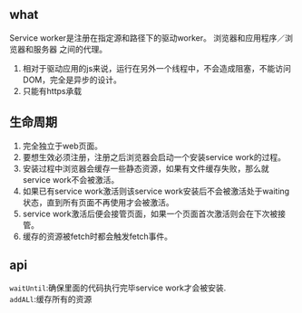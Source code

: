 ## what
Service worker是注册在指定源和路径下的驱动worker。
浏览器和应用程序／浏览器和服务器 之间的代理。
1. 相对于驱动应用的js来说，运行在另外一个线程中，不会造成阻塞，不能访问DOM，完全是异步的设计。
2. 只能有https承载
## 生命周期
1. 完全独立于web页面。
2. 要想生效必须注册，注册之后浏览器会启动一个安装service work的过程。
3. 安装过程中浏览器会缓存一些静态资源，如果有文件缓存失败，那么就service work不会被激活。
4. 如果已有service work激活则该service work安装后不会被激活处于waiting状态，直到所有页面不再使用才会被激活。
5. service work激活后便会接管页面，如果一个页面首次激活则会在下次被接管。
6. 缓存的资源被fetch时都会触发fetch事件。
## api
`waitUntil`:确保里面的代码执行完毕service work才会被安装.   
`addALl`:缓存所有的资源

